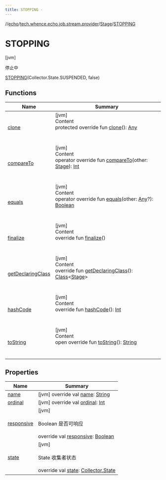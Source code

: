 ```yaml
---
title: STOPPING -
---
```

//[echo](../../../index.md)/[tech.whence.echo.job.stream.provider](../../index.md)/[Stage](../index.md)/[STOPPING](index.md)



# STOPPING  
 [jvm] 

停止中

[STOPPING](index.md)(Collector.State.SUSPENDED, false)  
  
   


## Functions  
  
|  Name|  Summary| 
|---|---|
| [clone](../../../tech.whence.echo.webclient.response/-response-mocker/-purpose/-p-a-r-s-e-d/index.md#kotlin/Enum/clone/#/PointingToDeclaration/)| [jvm]  <br>Content  <br>protected override fun [clone](../../../tech.whence.echo.webclient.response/-response-mocker/-purpose/-p-a-r-s-e-d/index.md#kotlin/Enum/clone/#/PointingToDeclaration/)(): [Any](https://kotlinlang.org/api/latest/jvm/stdlib/kotlin/-any/index.html)  <br><br><br>
| [compareTo](../-s-t-o-p-p-e-d/index.md#kotlin/Enum/compareTo/#tech.whence.echo.job.stream.provider.Stage/PointingToDeclaration/)| [jvm]  <br>Content  <br>operator override fun [compareTo](../-s-t-o-p-p-e-d/index.md#kotlin/Enum/compareTo/#tech.whence.echo.job.stream.provider.Stage/PointingToDeclaration/)(other: [Stage](../index.md)): [Int](https://kotlinlang.org/api/latest/jvm/stdlib/kotlin/-int/index.html)  <br><br><br>
| [equals](../../../tech.whence.echo.webclient.response/-response-mocker/-purpose/-p-a-r-s-e-d/index.md#kotlin/Enum/equals/#kotlin.Any?/PointingToDeclaration/)| [jvm]  <br>Content  <br>operator override fun [equals](../../../tech.whence.echo.webclient.response/-response-mocker/-purpose/-p-a-r-s-e-d/index.md#kotlin/Enum/equals/#kotlin.Any?/PointingToDeclaration/)(other: [Any](https://kotlinlang.org/api/latest/jvm/stdlib/kotlin/-any/index.html)?): [Boolean](https://kotlinlang.org/api/latest/jvm/stdlib/kotlin/-boolean/index.html)  <br><br><br>
| [finalize](../../../tech.whence.echo.webclient.response/-response-mocker/-purpose/-p-a-r-s-e-d/index.md#kotlin/Enum/finalize/#/PointingToDeclaration/)| [jvm]  <br>Content  <br>override fun [finalize](../../../tech.whence.echo.webclient.response/-response-mocker/-purpose/-p-a-r-s-e-d/index.md#kotlin/Enum/finalize/#/PointingToDeclaration/)()  <br><br><br>
| [getDeclaringClass](../../../tech.whence.echo.webclient.response/-response-mocker/-purpose/-p-a-r-s-e-d/index.md#kotlin/Enum/getDeclaringClass/#/PointingToDeclaration/)| [jvm]  <br>Content  <br>override fun [getDeclaringClass](../../../tech.whence.echo.webclient.response/-response-mocker/-purpose/-p-a-r-s-e-d/index.md#kotlin/Enum/getDeclaringClass/#/PointingToDeclaration/)(): [Class](https://docs.oracle.com/javase/8/docs/api/java/lang/Class.html)<[Stage](../index.md)>  <br><br><br>
| [hashCode](../../../tech.whence.echo.webclient.response/-response-mocker/-purpose/-p-a-r-s-e-d/index.md#kotlin/Enum/hashCode/#/PointingToDeclaration/)| [jvm]  <br>Content  <br>override fun [hashCode](../../../tech.whence.echo.webclient.response/-response-mocker/-purpose/-p-a-r-s-e-d/index.md#kotlin/Enum/hashCode/#/PointingToDeclaration/)(): [Int](https://kotlinlang.org/api/latest/jvm/stdlib/kotlin/-int/index.html)  <br><br><br>
| [toString](../../../tech.whence.echo.webclient.response/-response-mocker/-purpose/-p-a-r-s-e-d/index.md#kotlin/Enum/toString/#/PointingToDeclaration/)| [jvm]  <br>Content  <br>open override fun [toString](../../../tech.whence.echo.webclient.response/-response-mocker/-purpose/-p-a-r-s-e-d/index.md#kotlin/Enum/toString/#/PointingToDeclaration/)(): [String](https://kotlinlang.org/api/latest/jvm/stdlib/kotlin/-string/index.html)  <br><br><br>


## Properties  
  
|  Name|  Summary| 
|---|---|
| [name](index.md#tech.whence.echo.job.stream.provider/Stage.STOPPING/name/#/PointingToDeclaration/)|  [jvm] override val [name](index.md#tech.whence.echo.job.stream.provider/Stage.STOPPING/name/#/PointingToDeclaration/): [String](https://kotlinlang.org/api/latest/jvm/stdlib/kotlin/-string/index.html)   <br>
| [ordinal](index.md#tech.whence.echo.job.stream.provider/Stage.STOPPING/ordinal/#/PointingToDeclaration/)|  [jvm] override val [ordinal](index.md#tech.whence.echo.job.stream.provider/Stage.STOPPING/ordinal/#/PointingToDeclaration/): [Int](https://kotlinlang.org/api/latest/jvm/stdlib/kotlin/-int/index.html)   <br>
| [responsive](index.md#tech.whence.echo.job.stream.provider/Stage.STOPPING/responsive/#/PointingToDeclaration/)|  [jvm] <br><br>Boolean 是否可响应<br><br>override val [responsive](index.md#tech.whence.echo.job.stream.provider/Stage.STOPPING/responsive/#/PointingToDeclaration/): [Boolean](https://kotlinlang.org/api/latest/jvm/stdlib/kotlin/-boolean/index.html)   <br>
| [state](index.md#tech.whence.echo.job.stream.provider/Stage.STOPPING/state/#/PointingToDeclaration/)|  [jvm] <br><br>State 收集者状态<br><br>override val [state](index.md#tech.whence.echo.job.stream.provider/Stage.STOPPING/state/#/PointingToDeclaration/): [Collector.State](../../../tech.whence.echo.job.stream.collector/-collector/-state/index.md)   <br>

